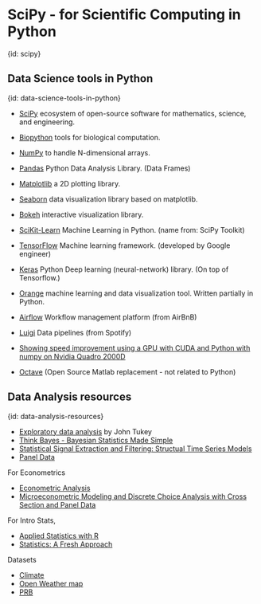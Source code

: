 # SciPy - for Scientific Computing in Python
{id: scipy}

## Data Science tools in Python
{id: data-science-tools-in-python}

* [SciPy](https://www.scipy.org/) ecosystem of open-source software for mathematics, science, and engineering.
* [Biopython](https://biopython.org/) tools for biological computation.
* [NumPy](http://www.numpy.org/) to handle N-dimensional arrays.
* [Pandas](https://pandas.pydata.org/) Python Data Analysis Library. (Data Frames)
* [Matplotlib](http://matplotlib.org/) a 2D plotting library.
* [Seaborn](https://seaborn.pydata.org/) data visualization library based on matplotlib.
* [Bokeh](https://bokeh.pydata.org/) interactive visualization library.
* [SciKit-Learn](http://scikit-learn.org/) Machine Learning in Python. (name from: SciPy Toolkit)
* [TensorFlow](https://www.tensorflow.org/) Machine learning framework. (developed by Google engineer)
* [Keras](https://keras.io/) Python Deep learning (neural-network) library. (On top of Tensorflow.)
* [Orange](https://orange.biolab.si/) machine learning and data visualization tool. Written partially in Python.

* [Airflow](https://airflow.apache.org/) Workflow management platform (from AirBnB)
* [Luigi](https://github.com/spotify/luigi) Data pipelines (from Spotify)

* [Showing speed improvement using a GPU with CUDA and Python with numpy on Nvidia Quadro 2000D](https://code-maven.com/showing-speed-improvement-with-gpu-cuda-numpy)


* [Octave](https://www.gnu.org/software/octave/) (Open Source Matlab replacement - not related to Python)


## Data Analysis resources
{id: data-analysis-resources}

* [Exploratory data analysis](https://en.wikipedia.org/wiki/Exploratory_data_analysis) by John Tukey
* [Think Bayes - Bayesian Statistics Made Simple](http://www.greenteapress.com/thinkbayes/thinkbayes.pdf)
* [Statistical Signal Extraction and Filtering: Structual Time Series Models](https://www.le.ac.uk/users/dsgp1/ERCSTUFF/ercimstruct.pdf)
* [Panel Data](https://en.wikipedia.org/wiki/Panel_data )


For Econometrics


* [Econometric Analysis](http://pages.stern.nyu.edu/~wgreene/Text/econometricanalysis.htm)
* [Microeconometric Modeling and Discrete Choice Analysis with Cross Section and Panel Data](http://people.stern.nyu.edu/wgreene/Microeconometrics.htm)


For Intro Stats,


* [Applied Statistics with R](https://daviddalpiaz.github.io/appliedstats/)
* [Statistics: A Fresh Approach](https://www.amazon.com/Statistics-Approach-Donald-H-Sanders/dp/0070546789)



Datasets


* [Climate](http://www.worldclim.org/)
* [Open Weather map](https://openweathermap.org/bulk)
* [PRB](https://www.prb.org/)





